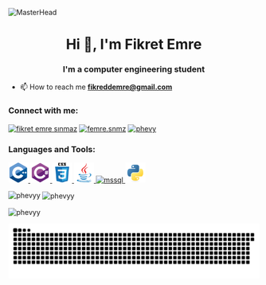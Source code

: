 ![MasterHead](https://i.pinimg.com/736x/60/e0/f3/60e0f33bb4dbe6a52ca312fc247a0d21.jpg)

<h1 align="center">Hi 👋, I'm Fikret Emre</h1>
<h3 align="center">I'm a computer engineering student</h3>

- 📫 How to reach me **fikreddemre@gmail.com**

<h3 align="left">Connect with me:</h3>
<p align="left">
<a href="https://linkedin.com/in/fikret emre sınmaz" target="blank"><img align="center" src="https://raw.githubusercontent.com/rahuldkjain/github-profile-readme-generator/master/src/images/icons/Social/linked-in-alt.svg" alt="fikret emre sınmaz" height="30" width="40" /></a>
<a href="https://instagram.com/femre.snmz" target="blank"><img align="center" src="https://raw.githubusercontent.com/rahuldkjain/github-profile-readme-generator/master/src/images/icons/Social/instagram.svg" alt="femre.snmz" height="30" width="40" /></a>
<a href="https://discord.gg/phevy" target="blank"><img align="center" src="https://raw.githubusercontent.com/rahuldkjain/github-profile-readme-generator/master/src/images/icons/Social/discord.svg" alt="phevy" height="30" width="40" /></a>
</p>

<h3 align="left">Languages and Tools:</h3>
<p align="left"> <a href="https://www.w3schools.com/cpp/" target="_blank" rel="noreferrer"> <img src="https://raw.githubusercontent.com/devicons/devicon/master/icons/cplusplus/cplusplus-original.svg" alt="cplusplus" width="40" height="40"/> </a> <a href="https://www.w3schools.com/cs/" target="_blank" rel="noreferrer"> <img src="https://raw.githubusercontent.com/devicons/devicon/master/icons/csharp/csharp-original.svg" alt="csharp" width="40" height="40"/> </a> <a href="https://www.w3schools.com/css/" target="_blank" rel="noreferrer"> <img src="https://raw.githubusercontent.com/devicons/devicon/master/icons/css3/css3-original-wordmark.svg" alt="css3" width="40" height="40"/> </a> <a href="https://www.java.com" target="_blank" rel="noreferrer"> <img src="https://raw.githubusercontent.com/devicons/devicon/master/icons/java/java-original.svg" alt="java" width="40" height="40"/> </a> <a href="https://www.microsoft.com/en-us/sql-server" target="_blank" rel="noreferrer"> <img src="https://www.svgrepo.com/show/303229/microsoft-sql-server-logo.svg" alt="mssql" width="40" height="40"/> </a> <a href="https://www.python.org" target="_blank" rel="noreferrer"> <img src="https://raw.githubusercontent.com/devicons/devicon/master/icons/python/python-original.svg" alt="python" width="40" height="40"/> </a> </p>

<p><img align="left" src="https://github-readme-stats.vercel.app/api/top-langs?username=phevyy&show_icons=true&locale=en&layout=compact" alt="phevyy" /></p>

<p>&nbsp;<img align="center" src="https://github-readme-stats.vercel.app/api?username=phevyy&show_icons=true&locale=en" alt="phevyy" /></p>

<p><img align="center" src="https://github-readme-streak-stats.herokuapp.com/?user=phevyy&" alt="phevyy" /></p>

<picture>
  <source media="(prefers-color-scheme: dark)" srcset="https://raw.githubusercontent.com/phevyy/phevyy/output/github-contribution-grid-snake-dark.svg">
  <source media="(prefers-color-scheme: light)" srcset="https://raw.githubusercontent.com/phevyy/phevyy/output/github-contribution-grid-snake.svg">
  <img alt="github contribution grid snake animation" src="https://raw.githubusercontent.com/phevyy/phevyy/output/github-contribution-grid-snake.svg">
</picture>
